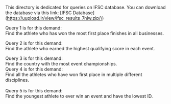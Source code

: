 This directory is dedicated for queries on IFSC database. You can download the database via this link: [IFSC Database](https://uupload.ir/view/ifsc_results_7nlw.zip/\)

Query 1 is for this demand:<br/>
Find the athlete who has won the most first place finishes in all businesses.<br/>

Query 2 is for this demand:<br/>
Find the athlete who earned the highest qualifying score in each event.<br/>

Query 3 is for this demand:<br/>
Find the country with the most event championships. <br/>
Query 4 is for this demand:<br/>
Find all the athletes who have won first place in multiple different disciplines.<br/>
<br/>
Query 5 is for this demand:<br/>
Find the youngest athlete to ever win an event and have the lowest ID.<br/>
